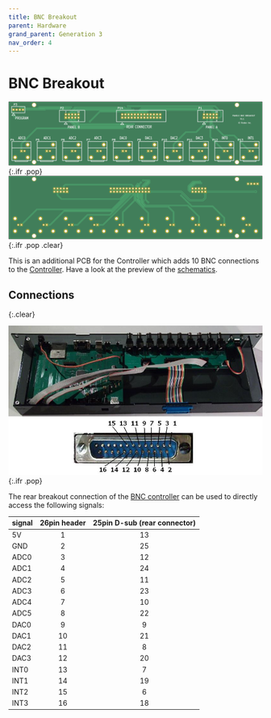 ```yaml
---
title: BNC Breakout
parent: Hardware
grand_parent: Generation 3
nav_order: 4
---
```


# BNC Breakout

![BNC Breakout PCB](assets/panels_bnc_breakout_front.png){:.ifr .pop}
![BNC Breakout PCB](assets/panels_bnc_breakout_back.png){:.ifr .pop .clear}

This is an additional PCB for the Controller which adds 10 BNC connections to the [Controller]({{site.baseurl}}/Generation%203/Controller/docs/). Have a look at the preview of the [schematics](assets/panels_bnc_breakout.pdf).

## Connections
{:.clear}

![Controller pins](assets/controller_pin-numbers.jpg){:.ifr .pop}

The rear breakout connection of the [BNC controller]({{site.baseurl}}/Generation%203/Controller/docs/) can be used to directly access the following signals:

| signal | 26pin header | 25pin D-sub (rear connector)|
|:------ |:------------:|:---------------------------:|
| 5V     |          1   |             13              |
| GND    |          2   |             25              |
| ADC0   |          3   |             12              |
| ADC1   |          4   |             24              |
| ADC2   |          5   |             11              |
| ADC3   |          6   |             23              |
| ADC4   |          7   |             10              |
| ADC5   |          8   |             22              |
| DAC0   |          9   |              9              |
| DAC1   |         10   |             21              |
| DAC2   |         11   |              8              |
| DAC3   |         12   |             20              |
| INT0   |         13   |              7              |
| INT1   |         14   |             19              |
| INT2   |         15   |              6              |
| INT3   |         16   |             18              |
